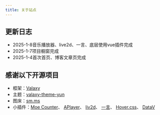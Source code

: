 ```yaml
---
title: 关于站点
---
```


## 更新日志
- 2025-1-8音乐播放器、live2d、一言、底层使用vue插件完成
- 2025-1-7项目橱窗完成
- 2025-1-4首次首页、博客文章页完成

## 感谢以下开源项目
- 框架：[Valaxy](https://valaxy.site/)
- 主题：[valaxy-theme-yun](https://github.com/YunYouJun/valaxy/blob/main/packages/valaxy-theme-yun/)
- 图床：[sm.ms](https://sm.ms/)
- 小插件：[Moe Counter](https://github.com/journey-ad/Moe-Counter)、
        [APlayer](https://github.com/DIYgod/APlayer)、
        [liv2d](https://github.com/valaxyjs/valaxy-addon-live2d)、
        [一言](https://hitokoto.cn/)、
        [Hover.css](https://github.com/IanLunn/Hover)、
        [DataV](https://github.com/DataV-Team/DataV)